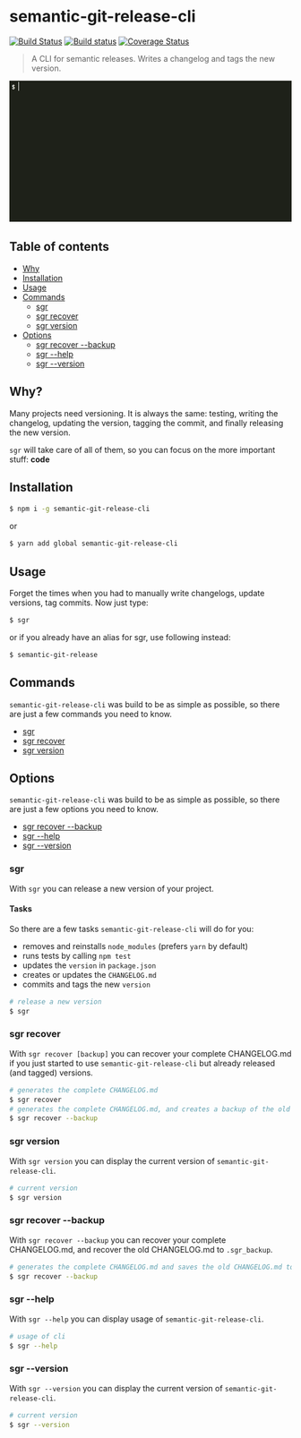 # semantic-git-release-cli

[![Build Status](https://travis-ci.org/aichbauer/node-semantic-git-release-cli.svg?branch=master)](https://travis-ci.org/aichbauer/node-semantic-git-release-cli)
[![Build status](https://ci.appveyor.com/api/projects/status/7kedayu8diw41day?svg=true)](https://ci.appveyor.com/project/rudolfsonjunior/node-semantic-git-release-cli)
[![Coverage Status](https://coveralls.io/repos/github/aichbauer/node-semantic-git-release-cli/badge.svg?branch=master)](https://coveralls.io/github/aichbauer/node-semantic-git-release-cli?branch=master)

> A CLI for semantic releases. Writes a changelog and tags the new version.

<img src="https://raw.githubusercontent.com/aichbauer/node-semantic-git-release-cli/master/media/screenshot.gif">

## Table of contents

- [Why](#why)
- [Installation](#installation)
- [Usage](#usage)
- [Commands](#commands)
  - [sgr](#sgr)
  - [sgr recover](#sgr-recover)
  - [sgr version](#sgr-version)
- [Options](#options)
  - [sgr recover --backup](#sgr-recover---backup)
  - [sgr --help](#sgr---help)
  - [sgr --version](#sgr---version)

## Why?

Many projects need versioning. It is always the same: testing, writing the changelog, updating the version, tagging the commit, and finally releasing the new version.

`sgr` will take care of all of them, so you can focus on the more important stuff: **code**

## Installation

```sh
$ npm i -g semantic-git-release-cli
```

or

```sh
$ yarn add global semantic-git-release-cli
```

## Usage

Forget the times when you had to manually write changelogs, update versions, tag commits. Now just type:

```sh
$ sgr
```

or if you already have an alias for sgr, use following instead:

```sh
$ semantic-git-release
```

## Commands

`semantic-git-release-cli` was build to be as simple as possible, so there are just a few commands you need to know.

- [sgr](#sgr)
- [sgr recover](#sgr-recover)
- [sgr version](#sgr-version)

## Options

`semantic-git-release-cli` was build to be as simple as possible, so there are just a few options you need to know.

- [sgr recover --backup](#sgr-recover---backup)
- [sgr --help](#sgr---help)
- [sgr --version](#sgr---version)

### sgr

With `sgr` you can release a new version of your project.

#### Tasks

So there are a few tasks `semantic-git-release-cli` will do for you:

- removes and reinstalls `node_modules` (prefers `yarn` by default)
- runs tests by calling `npm test`
- updates the `version` in `package.json`
- creates or updates the `CHANGELOG.md`
- commits and tags the new `version`

```sh
# release a new version
$ sgr
```

### sgr recover

With `sgr recover [backup]` you can recover your complete CHANGELOG.md if you just started to use `semantic-git-release-cli` but already released (and tagged) versions.

```sh
# generates the complete CHANGELOG.md
$ sgr recover
# generates the complete CHANGELOG.md, and creates a backup of the old one
$ sgr recover --backup
```

### sgr version

With `sgr version` you can display the current version of `semantic-git-release-cli`.

```sh
# current version
$ sgr version
```

### sgr recover --backup

With `sgr recover --backup` you can recover your complete CHANGELOG.md, and recover the old CHANGELOG.md to `.sgr_backup`.

```sh
# generates the complete CHANGELOG.md and saves the old CHANGELOG.md to `.sgr_backup`
$ sgr recover --backup
```

### sgr --help

With `sgr --help` you can display usage of `semantic-git-release-cli`.

```sh
# usage of cli
$ sgr --help
```

### sgr --version

With `sgr --version` you can display the current version of `semantic-git-release-cli`.

```sh
# current version
$ sgr --version
```
